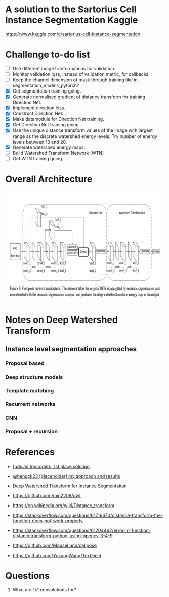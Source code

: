 
# A solution to the Sartorius Cell Instance Segmentation Kaggle
https://www.kaggle.com/c/sartorius-cell-instance-segmentation

# Challenge to-do list
- [ ] Use different image tranformations for validation.
- [ ] Monitor validation loss, instead of validation metric, for callbacks.
- [ ] Keep the channel dimension of mask through training like in segmentation_models_pytorch?
- [x] Get segmentation training going.
- [x] Generate normalised gradient of distance transform for training Direction Net.
- [x] Implement direction loss.
- [x] Construct Direction Net.
- [x] Make datamodule for Direction Net training.
- [x] Get Direction Net training going.
- [x] Use the unique distance transform values of the image with largest range as the discrete watershed energy levels.  Try number of energy levels between 13 and 20.
- [x] Generate watershed energy maps. 
- [ ] Build Watershed Transform Network (WTN)
- [ ] Get WTN training going.

# Overall Architecture
<img src="images/direction_net.png" width=900 height=350>


# Notes on Deep Watershed Transform
## Instance level segmentation approaches
### Proposal based
### Deep structure models
### Template matching
### Recurrent networks
### CNN
### Proposal + recursion


# References
- [[ods.ai] topcoders, 1st place solution](https://www.kaggle.com/c/data-science-bowl-2018/discussion/54741)
- [@hengck23 [placeholder] my approach and results](https://www.kaggle.com/c/sartorius-cell-instance-segmentation/discussion/285516)
- [Deep Watershed Transform for Instance Segmentation](https://arxiv.org/pdf/1611.08303.pdf)
- https://github.com/min2209/dwt
- https://en.wikipedia.org/wiki/Distance_transform
- https://stackoverflow.com/questions/61716670/distance-transform-the-function-does-not-work-properly
- https://stackoverflow.com/questions/61204462/error-in-function-distancetransform-python-using-opencv-3-4-9

- https://github.com/MouseLand/cellpose
- https://github.com/YukangWang/TextField


# Questions
1. What are 1x1 convolutions for?